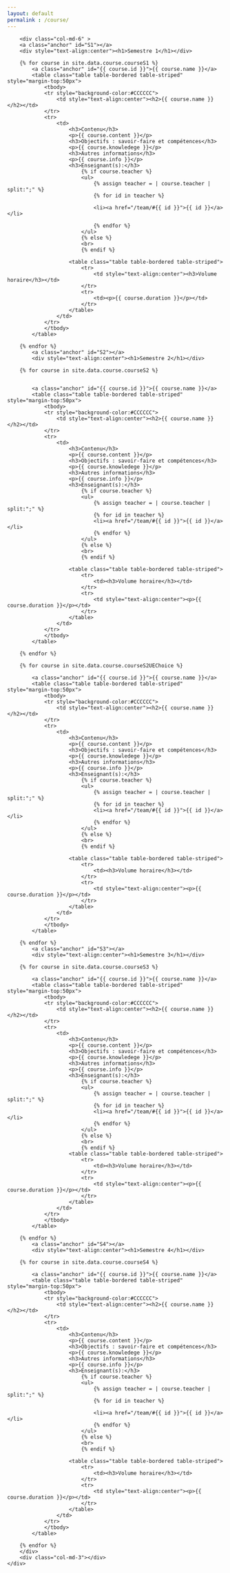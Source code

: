```yaml
---
layout: default
permalink : /course/
---
```


<div class="container-fluid">
	<div class="row-fluid">
		<div class="col-md-3">
		<div id="toc"></div>
		</div>

		<div class="col-md-6" >
		<a class="anchor" id="S1"></a>
		<div style="text-align:center"><h1>Semestre 1</h1></div>

		{% for course in site.data.course.courseS1 %}
			<a class="anchor" id="{{ course.id }}">{{ course.name }}</a>
			<table class="table table-bordered table-striped" style="margin-top:50px">
				<tbody>
				<tr style="background-color:#CCCCCC">
					<td style="text-align:center"><h2>{{ course.name }}</h2></td>
				</tr>
				<tr>
					<td>
						<h3>Contenu</h3>
						<p>{{ course.content }}</p>
						<h3>Objectifs : savoir-faire et compétences</h3>
						<p>{{ course.knowledege }}</p>
						<h3>Autres informations</h3>
						<p>{{ course.info }}</p>
						<h3>Enseignant(s):</h3>
							{% if course.teacher %}
							<ul>
								{% assign teacher = | course.teacher | split:";" %}
								{% for id in teacher %}

								<li><a href="/team/#{{ id }}">{{ id }}</a></li>
								
								{% endfor %}
							</ul>
							{% else %}
							<br>
							{% endif %}

						<table class="table table-bordered table-striped">
							<tr>
								<td style="text-align:center"><h3>Volume horaire</h3></td>
							</tr>
							<tr>
								<td><p>{{ course.duration }}</p></td>
							</tr>
						</table>
					</td>
				</tr>
				</tbody>
			</table>

		{% endfor %}
			<a class="anchor" id="S2"></a>
			<div style="text-align:center"><h1>Semestre 2</h1></div>

		{% for course in site.data.course.courseS2 %}


			<a class="anchor" id="{{ course.id }}">{{ course.name }}</a>
			<table class="table table-bordered table-striped" style="margin-top:50px">
				<tbody>
				<tr style="background-color:#CCCCCC">
					<td style="text-align:center"><h2>{{ course.name }}</h2></td>
				</tr>
				<tr>
					<td>
						<h3>Contenu</h3>
						<p>{{ course.content }}</p>
						<h3>Objectifs : savoir-faire et compétences</h3>
						<p>{{ course.knowledege }}</p>
						<h3>Autres informations</h3>
						<p>{{ course.info }}</p>
						<h3>Enseignant(s):</h3>
							{% if course.teacher %}
							<ul>
								{% assign teacher = | course.teacher | split:";" %}
								{% for id in teacher %}
								<li><a href="/team/#{{ id }}">{{ id }}</a></li>
								{% endfor %}
							</ul>
							{% else %}
							<br>
							{% endif %}

						<table class="table table-bordered table-striped">
							<tr>
								<td><h3>Volume horaire</h3></td>
							</tr>
							<tr>
								<td style="text-align:center"><p>{{ course.duration }}</p></td>
							</tr>
						</table>
					</td>
				</tr>
				</tbody>
			</table>

		{% endfor %}

		{% for course in site.data.course.courseS2UEChoice %}

			<a class="anchor" id="{{ course.id }}">{{ course.name }}</a>
			<table class="table table-bordered table-striped" style="margin-top:50px">
				<tbody>
				<tr style="background-color:#CCCCCC">
					<td style="text-align:center"><h2>{{ course.name }}</h2></td>
				</tr>
				<tr>
					<td>
						<h3>Contenu</h3>
						<p>{{ course.content }}</p>
						<h3>Objectifs : savoir-faire et compétences</h3>
						<p>{{ course.knowledege }}</p>
						<h3>Autres informations</h3>
						<p>{{ course.info }}</p>
						<h3>Enseignant(s):</h3>
							{% if course.teacher %}
							<ul>
								{% assign teacher = | course.teacher | split:";" %}
								{% for id in teacher %}
								<li><a href="/team/#{{ id }}">{{ id }}</a></li>
								{% endfor %}
							</ul>
							{% else %}
							<br>
							{% endif %}

						<table class="table table-bordered table-striped">
							<tr>
								<td><h3>Volume horaire</h3></td>
							</tr>
							<tr>
								<td style="text-align:center"><p>{{ course.duration }}</p></td>
							</tr>
						</table>
					</td>
				</tr>
				</tbody>
			</table>

		{% endfor %}
			<a class="anchor" id="S3"></a>
			<div style="text-align:center"><h1>Semestre 3</h1></div>

		{% for course in site.data.course.courseS3 %}

			<a class="anchor" id="{{ course.id }}">{{ course.name }}</a>
			<table class="table table-bordered table-striped" style="margin-top:50px">
				<tbody>
				<tr style="background-color:#CCCCCC">
					<td style="text-align:center"><h2>{{ course.name }}</h2></td>
				</tr>
				<tr>
					<td>
						<h3>Contenu</h3>
						<p>{{ course.content }}</p>
						<h3>Objectifs : savoir-faire et compétences</h3>
						<p>{{ course.knowledege }}</p>
						<h3>Autres informations</h3>
						<p>{{ course.info }}</p>
						<h3>Enseignant(s):</h3>
							{% if course.teacher %}
							<ul>
								{% assign teacher = | course.teacher | split:";" %}
								{% for id in teacher %}
								<li><a href="/team/#{{ id }}">{{ id }}</a></li>
								{% endfor %}
							</ul>
							{% else %}
							<br>
							{% endif %}
						<table class="table table-bordered table-striped">
							<tr>
								<td><h3>Volume horaire</h3></td>
							</tr>
							<tr>
								<td style="text-align:center"><p>{{ course.duration }}</p></td>
							</tr>
						</table>
					</td>
				</tr>
				</tbody>
			</table>

		{% endfor %}
			<a class="anchor" id="S4"></a>
			<div style="text-align:center"><h1>Semestre 4</h1></div>

		{% for course in site.data.course.courseS4 %}

			<a class="anchor" id="{{ course.id }}">{{ course.name }}</a>
			<table class="table table-bordered table-striped" style="margin-top:50px">
				<tbody>
				<tr style="background-color:#CCCCCC">
					<td style="text-align:center"><h2>{{ course.name }}</h2></td>
				</tr>
				<tr>
					<td>
						<h3>Contenu</h3>
						<p>{{ course.content }}</p>
						<h3>Objectifs : savoir-faire et compétences</h3>
						<p>{{ course.knowledege }}</p>
						<h3>Autres informations</h3>
						<p>{{ course.info }}</p>
						<h3>Enseignant(s):</h3>
							{% if course.teacher %}
							<ul>
								{% assign teacher = | course.teacher | split:";" %}
								{% for id in teacher %}

								<li><a href="/team/#{{ id }}">{{ id }}</a></li>
								{% endfor %}
							</ul>
							{% else %}
							<br>
							{% endif %}

						<table class="table table-bordered table-striped">
							<tr>
								<td><h3>Volume horaire</h3></td>
							</tr>
							<tr>
								<td style="text-align:center"><p>{{ course.duration }}</p></td>
							</tr>
						</table>
					</td>
				</tr>
				</tbody>
			</table>

		{% endfor %}
		</div>
		<div class="col-md-3"></div>	
	</div>
</div>